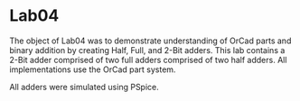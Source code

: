 # Lab04 #

The object of Lab04 was to demonstrate understanding of OrCad parts and binary addition by creating Half, Full, and 2-Bit adders. This lab contains a 2-Bit adder comprised of two full adders comprised of two half adders. All implementations use the OrCad part system.

All adders were simulated using PSpice.
